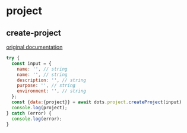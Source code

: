# project

## create-project
[original documentation](https://developers.digitalocean.com/documentation/v2/#create-a-project)
```javascript
try {
  const input = {
    name: '', // string
    name: '', // string
    description: '', // string
    purpose: '', // string
    environment: '', // string
  };
  const {data:{project}} = await dots.project.createProject(input)
  console.log(project);
} catch (error) {
  console.log(error);
}
```
